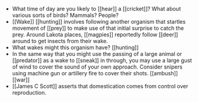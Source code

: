 - What time of day are you likely to [[hear]] a [[cricket]]? What about various sorts of birds? Mammals? People?
- [[Wake]] [[hunting]] involves following another organism that startles movement of [[prey]] to make use of that initial surprise to catch the prey. Around Lakota places, [[magpies]] reportedly follow [[deer]] around to get insects from their wake.
- What wakes might this organism have? [[hunting]]
- In the same way that you might use the passing of a large animal or [[predator]] as a wake to [[sneak]] in through, you may use a large gust of wind to cover the sound of your own approach. Consider snipers using machine gun or artillery fire to cover their shots. [[ambush]] [[war]]
- [[James C Scott]] asserts that domestication comes from control over reproduction.